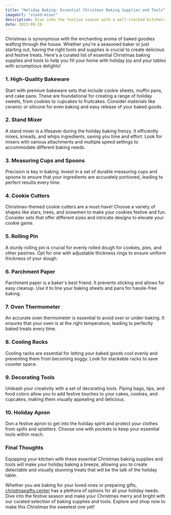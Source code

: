```yaml
---
title: "Holiday Baking: Essential Christmas Baking Supplies and Tools"
imageUrl: "stand-mixer"
description: Dive into the festive season with a well-stocked kitchen! Discover the essential baking supplies and tools that will make your Christmas baking a joyful and delectable experience!
date: 2023-09-20
---
```


Christmas is synonymous with the enchanting aroma of baked goodies wafting through the house. Whether you're a seasoned baker or just starting out, having the right tools and supplies is crucial to create delicious and festive treats. Here's a curated list of essential Christmas baking supplies and tools to help you fill your home with holiday joy and your tables with scrumptious delights!

### 1. **High-Quality Bakeware**
Start with premium bakeware sets that include cookie sheets, muffin pans, and cake pans. These are foundational for creating a range of holiday sweets, from cookies to cupcakes to fruitcakes. Consider materials like ceramic or silicone for even baking and easy release of your baked goods.

### 2. **Stand Mixer**
A stand mixer is a lifesaver during the holiday baking frenzy. It efficiently mixes, kneads, and whips ingredients, saving you time and effort. Look for mixers with various attachments and multiple speed settings to accommodate different baking needs.

### 3. **Measuring Cups and Spoons**
Precision is key in baking. Invest in a set of durable measuring cups and spoons to ensure that your ingredients are accurately portioned, leading to perfect results every time.

### 4. **Cookie Cutters**
Christmas-themed cookie cutters are a must-have! Choose a variety of shapes like stars, trees, and snowmen to make your cookies festive and fun. Consider sets that offer different sizes and intricate designs to elevate your cookie game.

### 5. **Rolling Pin**
A sturdy rolling pin is crucial for evenly rolled dough for cookies, pies, and other pastries. Opt for one with adjustable thickness rings to ensure uniform thickness of your dough.

### 6. **Parchment Paper**
Parchment paper is a baker's best friend. It prevents sticking and allows for easy cleanup. Use it to line your baking sheets and pans for hassle-free baking.

### 7. **Oven Thermometer**
An accurate oven thermometer is essential to avoid over or under-baking. It ensures that your oven is at the right temperature, leading to perfectly baked treats every time.

### 8. **Cooling Racks**
Cooling racks are essential for letting your baked goods cool evenly and preventing them from becoming soggy. Look for stackable racks to save counter space.

### 9. **Decorating Tools**
Unleash your creativity with a set of decorating tools. Piping bags, tips, and food colors allow you to add festive touches to your cakes, cookies, and cupcakes, making them visually appealing and delicious.

### 10. **Holiday Apron**
Don a festive apron to get into the holiday spirit and protect your clothes from spills and splatters. Choose one with pockets to keep your essential tools within reach.

### Final Thoughts
Equipping your kitchen with these essential Christmas baking supplies and tools will make your holiday baking a breeze, allowing you to create delectable and visually stunning treats that will be the talk of the holiday table.

Whether you are baking for your loved ones or preparing gifts, [christmasgifts.center](https://christmasgifts.center) has a plethora of options for all your holiday needs. Dive into the festive season and make your Christmas merry and bright with our curated selection of baking supplies and tools. Explore and shop now to make this Christmas the sweetest one yet!